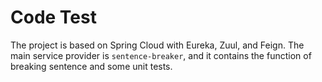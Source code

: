 # Code Test
The project is based on Spring Cloud with Eureka, Zuul, and Feign. The main service provider is `sentence-breaker`, and it contains 
the function of breaking sentence and some unit tests.